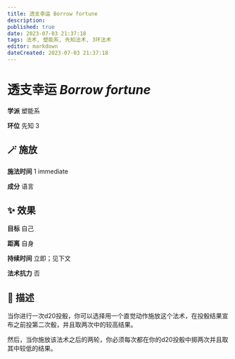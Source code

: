 ```yaml
---
title: 透支幸运 Borrow fortune
description: 
published: true
date: 2023-07-03 21:37:18
tags: 法术, 塑能系, 先知法术, 3环法术
editor: markdown
dateCreated: 2023-07-03 21:37:18
---
```


# **透支幸运** *Borrow fortune*

**学派** 塑能系 

**环位** 先知 3

## 🪄 施放

**施法时间** 1 immediate

**成分** 语言

## ✨ 效果 

**目标** 自己 

**距离** 自身  

**持续时间** 立即；见下文 

**法术抗力** 否

## 📖 描述

当你进行一次d20投骰，你可以选择用一个直觉动作施放这个法术，在投骰结果宣布之前投第二次骰，并且取两次中的较高结果。

然后，当你施放该法术之后的两轮，你必须每次都在你的d20投骰中掷两次并且取其中较低的结果。
    